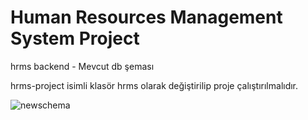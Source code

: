 # Human Resources Management System Project
hrms backend - Mevcut db şeması

hrms-project isimli klasör hrms olarak değiştirilip proje çalıştırılmalıdır.

![newschema](https://user-images.githubusercontent.com/78684394/120930902-ebc96c00-c6f7-11eb-9a4d-577e24262163.png)

